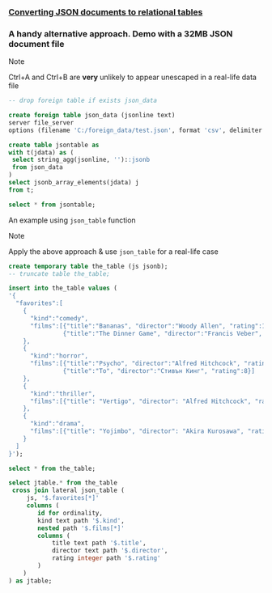 ### [Converting JSON documents to relational tables](https://www.postgresonline.com/journal/index.php?/archives/420-Converting-JSON-documents-to-relational-tables.html)
### A handy alternative approach. Demo with a 32MB JSON document file
> [!NOTE]  
> Ctrl+A and Ctrl+B are **very** unlikely to appear unescaped in a real-life data file
```sql
-- drop foreign table if exists json_data

create foreign table json_data (jsonline text)
server file_server
options (filename 'C:/foreign_data/test.json', format 'csv', delimiter e'\x01', quote e'\x02');

create table jsontable as
with t(jdata) as (
 select string_agg(jsonline, '')::jsonb
 from json_data
)
select jsonb_array_elements(jdata) j
from t;

select * from jsontable;
```
An example using `json_table` function
> [!NOTE]  
> Apply the above approach & use `json_table` for a real-life case
```sql
create temporary table the_table (js jsonb);
-- truncate table the_table;

insert into the_table values (
'{
  "favorites":[
    {
      "kind":"comedy",
      "films":[{"title":"Bananas", "director":"Woody Allen", "rating":10},
               {"title":"The Dinner Game", "director":"Francis Veber", "rating":9}]
    },
    {
      "kind":"horror",
      "films":[{"title":"Psycho", "director":"Alfred Hitchcock", "rating":8},
               {"title":"То", "director":"Стивън Кинг", "rating":8}]
    },
    {
      "kind":"thriller",
      "films":[{"title": "Vertigo", "director": "Alfred Hitchcock", "rating": 7}]
    },
    {
      "kind":"drama",
      "films":[{"title": "Yojimbo", "director": "Akira Kurosawa", "rating": 6}]
    }
  ]
}');

select * from the_table;

select jtable.* from the_table 
 cross join lateral json_table (
 	 js, '$.favorites[*]'
     columns (
 	    id for ordinality,
    	kind text path '$.kind',
     	nested path '$.films[*]'
     	columns (
     		title text path '$.title', 
     		director text path '$.director',
   			rating integer path '$.rating' 
     	)
	)
) as jtable;
